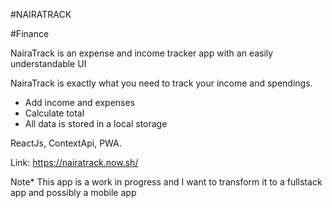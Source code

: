 #NAIRATRACK

#Finance

NairaTrack is an expense and income tracker app with an easily understandable UI

NairaTrack is exactly what you need to track your income and spendings.

- Add income and expenses
- Calculate total
- All data is stored in a local storage

ReactJs, ContextApi, PWA.

Link: https://nairatrack.now.sh/

Note* This app is a work in progress and I want to transform it to a fullstack app and possibly a mobile app
